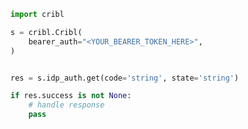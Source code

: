 <!-- Start SDK Example Usage [usage] -->
```python
import cribl

s = cribl.Cribl(
    bearer_auth="<YOUR_BEARER_TOKEN_HERE>",
)


res = s.idp_auth.get(code='string', state='string')

if res.success is not None:
    # handle response
    pass
```
<!-- End SDK Example Usage [usage] -->